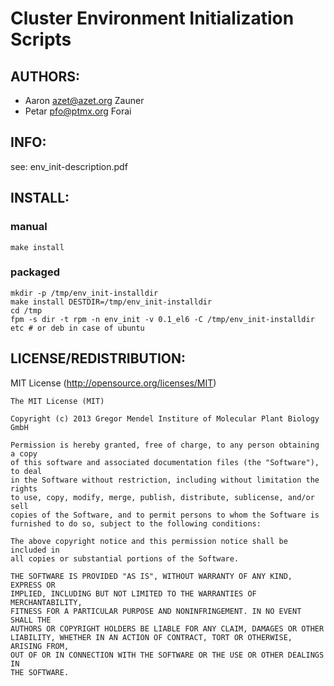 # Cluster Environment Initialization Scripts

## AUTHORS:
* Aaron <azet@azet.org> Zauner
* Petar <pfo@ptmx.org>  Forai

## INFO:
see: env_init-description.pdf

## INSTALL:
### manual
    make install

### packaged
    mkdir -p /tmp/env_init-installdir
    make install DESTDIR=/tmp/env_init-installdir
    cd /tmp
    fpm -s dir -t rpm -n env_init -v 0.1_el6 -C /tmp/env_init-installdir etc # or deb in case of ubuntu

## LICENSE/REDISTRIBUTION:
MIT License (http://opensource.org/licenses/MIT)

```
The MIT License (MIT)

Copyright (c) 2013 Gregor Mendel Institure of Molecular Plant Biology GmbH

Permission is hereby granted, free of charge, to any person obtaining a copy
of this software and associated documentation files (the "Software"), to deal
in the Software without restriction, including without limitation the rights
to use, copy, modify, merge, publish, distribute, sublicense, and/or sell
copies of the Software, and to permit persons to whom the Software is
furnished to do so, subject to the following conditions:

The above copyright notice and this permission notice shall be included in
all copies or substantial portions of the Software.

THE SOFTWARE IS PROVIDED "AS IS", WITHOUT WARRANTY OF ANY KIND, EXPRESS OR
IMPLIED, INCLUDING BUT NOT LIMITED TO THE WARRANTIES OF MERCHANTABILITY,
FITNESS FOR A PARTICULAR PURPOSE AND NONINFRINGEMENT. IN NO EVENT SHALL THE
AUTHORS OR COPYRIGHT HOLDERS BE LIABLE FOR ANY CLAIM, DAMAGES OR OTHER
LIABILITY, WHETHER IN AN ACTION OF CONTRACT, TORT OR OTHERWISE, ARISING FROM,
OUT OF OR IN CONNECTION WITH THE SOFTWARE OR THE USE OR OTHER DEALINGS IN
THE SOFTWARE.
```
